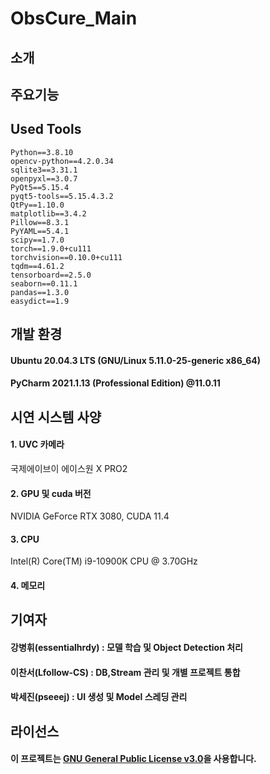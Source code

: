 # ObsCure_Main
## 소개
##### 
## 주요기능
### 
## Used Tools
``` 
Python==3.8.10  
opencv-python==4.2.0.34  
sqlite3==3.31.1  
openpyxl==3.0.7  
PyQt5==5.15.4  
pyqt5-tools==5.15.4.3.2  
QtPy==1.10.0  
matplotlib==3.4.2  
Pillow==8.3.1  
PyYAML==5.4.1  
scipy==1.7.0  
torch==1.9.0+cu111  
torchvision==0.10.0+cu111  
tqdm==4.61.2  
tensorboard==2.5.0  
seaborn==0.11.1  
pandas==1.3.0  
easydict==1.9  
```
## 개발 환경
#### Ubuntu 20.04.3 LTS (GNU/Linux 5.11.0-25-generic x86_64)
#### PyCharm 2021.1.13 (Professional Edition) @11.0.11
## 시연 시스템 사양
#### 1. UVC 카메라
국제에이브이 에이스원 X PRO2
#### 2. GPU 및 cuda 버전
NVIDIA GeForce RTX 3080, CUDA 11.4
#### 3. CPU
Intel(R) Core(TM) i9-10900K CPU @ 3.70GHz
#### 4. 메모리
## 기여자
#### **강병휘**(essentialhrdy) : 모델 학습 및 Object Detection 처리
#### **이찬서**(Lfollow-CS) : DB,Stream 관리 및 개별 프로젝트 통합
#### **박세진**(pseeej) : UI 생성 및 Model 스레딩 관리
## 라이선스
#### 이 프로젝트는 [GNU General Public License v3.0](https://github.com/SSU-DC-DCWZ/ObsCure_Main/blob/main/LICENSE)을 사용합니다.

